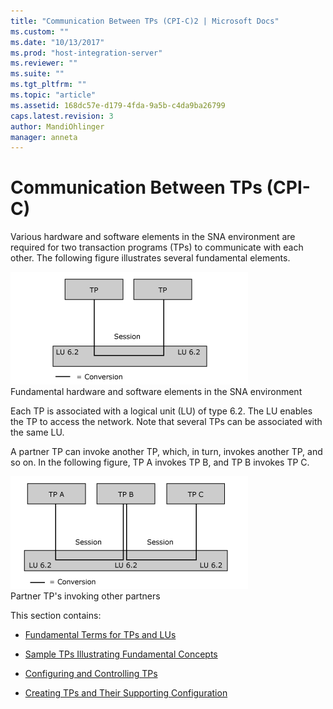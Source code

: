 ```yaml
---
title: "Communication Between TPs (CPI-C)2 | Microsoft Docs"
ms.custom: ""
ms.date: "10/13/2017"
ms.prod: "host-integration-server"
ms.reviewer: ""
ms.suite: ""
ms.tgt_pltfrm: ""
ms.topic: "article"
ms.assetid: 168dc57e-d179-4fda-9a5b-c4da9ba26799
caps.latest.revision: 3
author: MandiOhlinger
manager: anneta
---
```

# Communication Between TPs (CPI-C)
Various hardware and software elements in the SNA environment are required for two transaction programs (TPs) to communicate with each other. The following figure illustrates several fundamental elements.  
  
 ![](../core/media/appc2a.gif "appc2a")  
Fundamental hardware and software elements in the SNA environment  
  
 Each TP is associated with a logical unit (LU) of type 6.2. The LU enables the TP to access the network. Note that several TPs can be associated with the same LU.  
  
 A partner TP can invoke another TP, which, in turn, invokes another TP, and so on. In the following figure, TP A invokes TP B, and TP B invokes TP C.  
  
 ![](../core/media/appc2b.gif "appc2b")  
Partner TP's invoking other partners  
  
 This section contains:  
  
-   [Fundamental Terms for TPs and LUs](../core/fundamental-terms-for-tps-and-lus-cpi-c.md)  
  
-   [Sample TPs Illustrating Fundamental Concepts](../core/sample-tps-illustrating-fundamental-concepts-cpi-c.md)  
  
-   [Configuring and Controlling TPs](../core/configuring-and-controlling-tps-cpi-c.md)  
  
-   [Creating TPs and Their Supporting Configuration](../core/creating-tps-and-their-supporting-configuration-cpi-c.md)